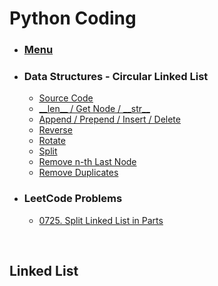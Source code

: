 # Python Coding

* ### [Menu](./README.md)
* ### Data Structures - Circular Linked List
    * [<ins>Source Code<ins>](./_CircularLinkedList.py)
    * [\_\_len\_\_ / Get Node / \_\_str\_\_](#p1)
    * [Append / Prepend / Insert / Delete](#p2)
    * [Reverse](#p3)
    * [Rotate](#p4)
    * [Split](#p5)
    * [Remove n-th Last Node](#p6)
    * [Remove Duplicates](#p7)
* ### LeetCode Problems
    * [0725. Split Linked List in Parts](https://leetcode.com/problems/split-linked-list-in-parts/)

<br />

## Linked List
```python

```